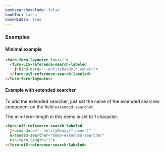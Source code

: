 ```yaml
---
booksearchexclude: false
bookToc: false
bookHidden: true
---
```


### Examples

#### Minimal example

<script type="module" src="/init.js"></script>

<furo-demo-snippet>
<template>
<furo-form-layouter four="">
<furo-ui5-reference-search-labeled ƒ-bind-data="--entityReady(*.owner)">
</furo-ui5-reference-search-labeled>
<furo-ui5-reference-search-labeled ƒ-bind-data="--entityReady(*.owner)">
</furo-ui5-reference-search-labeled>
</furo-form-layouter>
<furo-data-object type="task.Task" @-object-ready="--entityReady">
</furo-data-object>
</template>
</furo-demo-snippet>

```html
<furo-form-layouter four="">
  <furo-ui5-reference-search-labeled 
    ƒ-bind-data="--entityReady(*.owner)">
  </furo-ui5-reference-search-labeled>
</furo-form-layouter>
```

#### Example with extended searcher
To add the extended searcher, just set the name of the extended searcher component on the field `extended-searcher`.

The min-term-length in this demo is set to 1 character.

<furo-demo-snippet>
<template>
<furo-form-layouter four="">
      <furo-ui5-reference-search-labeled ƒ-bind-data="--entityReady(*.owner)" extended-searcher="demo-extended-searcher" min-term-length="1">
      </furo-ui5-reference-search-labeled>
      <furo-ui5-reference-search-labeled ƒ-bind-data="--entityReady(*.owner)" extended-searcher="demo-extended-searcher" min-term-length="1">
      </furo-ui5-reference-search-labeled>
</furo-form-layouter>
            <furo-data-object type="task.Task" @-object-ready="--entityReady">
            </furo-data-object>
</template>
</furo-demo-snippet>


```html
<furo-ui5-reference-search-labeled 
  ƒ-bind-data="--entityReady(*.owner)" 
  extended-searcher="demo-extended-searcher" 
  min-term-length="1">
</furo-ui5-reference-search-labeled>
```
